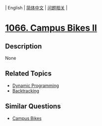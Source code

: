 
| English | [简体中文](README.md) | [问题相关](QUESTION.md) |
# [1066. Campus Bikes II](https://leetcode-cn.com/problems/campus-bikes-ii/)
## Description
None
## Related Topics
- [Dynamic Programming](https://leetcode-cn.com/tag/dynamic-programming)
- [Backtracking](https://leetcode-cn.com/tag/backtracking)
## Similar Questions
- [Campus Bikes](../1057/README_EN.md)
